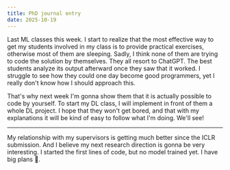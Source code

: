 ```yaml
---
title: PhD journal entry
date: 2025-10-19
---
```


Last ML classes this week. I start to realize that the most effective way to get my students
involved in my class is to provide practical exercises, otherwise most of them are sleeping. Sadly,
I think none of them are trying to code the solution by themselves. They all resort to ChatGPT. The
best students analyze its output afterward once they saw that it worked. I struggle to see how they
could one day become good programmers, yet I really don't know how I should approach this.

That's why next week I'm gonna show them that it is actually possible to code by yourself. To start
my DL class, I will implement in front of them a whole DL project. I hope that they won't get bored,
and that with my explanations it will be kind of easy to follow what I'm doing. We'll see!

---

My relationship with my supervisors is getting much better since the ICLR submission. And I believe
my next research direction is gonna be very interesting. I started the first lines of code, but no
model trained yet. I have big plans 🤭.
